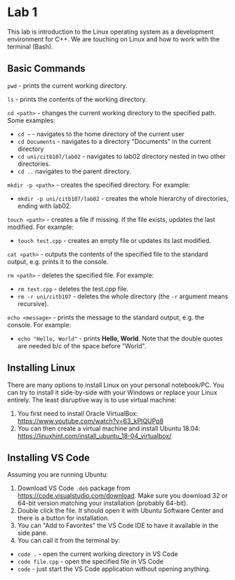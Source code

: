 # Lab 1
This lab is introduction to the Linux operating system as a development environment for C++. We are touching on Linux and how to work with the terminal (Bash).

## Basic Commands
```pwd``` - prints the current working directory.

```ls``` - prints the contents of the working directory.

```cd <path>``` - changes the current working directory to the specified path. Some examples:
* ```cd ~``` - navigates to the home directory of the current user
* ```cd Documents``` - navigates to a directory "Documents" in the current directory
* ```cd uni/citb107/lab02``` - navigates to lab02 directory nested in two other directories.
* ```cd ..``` navigates to the parent directory.

```mkdir -p <path>``` - creates the specified directory. For example:
* ```mkdir -p uni/citb107/lab02``` - creates the whole hierarchy of directories, ending with lab02.

```touch <path>``` - creates a file if missing. If the file exists, updates the last modified. For example:
* ```touch test.cpp``` - creates an empty file or updates its last modified.

```cat <path>``` - outputs the contents of the specified file to the standard output, e.g. prints it to the console.

```rm <path>``` - deletes the specified file. For example:
* ```rm test.cpp``` - deletes the test.cpp file.
* ```rm -r uni/citb107``` - deletes the whole directory (the ```-r``` argument means recursive).

```echo <message>``` - prints the message to the standard output, e.g. the console. For example:
* ```echo "Hello, World"``` - prints **Hello, World**. Note that the double quotes are needed b/c of the space before "World".

## Installing Linux
There are many options to install Linux on your personal notebook/PC. You can try to install it side-by-side with your Windows or replace your Linux entirely. The least disruptive way is to use virtual machine:
1. You first need to install Oracle VirtualBox: https://www.youtube.com/watch?v=63_kPIQUPp8
2. You can then create a virtual machine and install Ubuntu 18.04: https://linuxhint.com/install_ubuntu_18-04_virtualbox/

## Installing VS Code
Assuming you are running Ubuntu:
1. Download VS Code ```.deb``` package from https://code.visualstudio.com/download. Make sure you download 32 or 64-bit version matching your installation (probably 64-bit).
2. Double click the file. It should open it with Ubuntu Software Center and there is a button for installation.
3. You can "Add to Favorites" the VS Code IDE to have it available in the side pane.
4. You can call it from the terminal by:
* ```code .``` - open the current working directory in VS Code
* ```code file.cpp``` - open the specified file in VS Code
* ```code``` - just start the VS Code application without opening anything. 
